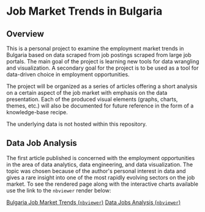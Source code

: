 # Job Market Trends in Bulgaria

## Overview

This is a personal project to examine the employment market trends in Bulgaria based on data scraped from job postings scraped from large job portals. The main goal of the project is learning new tools for data wrangling and visualization. A secondary goal for the project is to be used as a tool for data-driven choice in employment opportunities.


The project will be organized as a series of articles offering a short analysis on a certain aspect of the job market with emphasis on the data presentation. Each of the produced visual elements (graphs, charts, themes, etc.) will also be documented for future reference in the form of a knowledge-base recipe.


The underlying data is not hosted within this repository.


## Data Job Analysis

The first article published is concerned with the employment opportunities in the area of data analytics, data engineering, and data visualization. The topic was chosen because of the author's personal interest in data and gives a rare insight into one of the most rapidly evolving sectors on the job market. To see the rendered page along with the interactive charts available use the link to the `nbviewer` render below:

[Bulgaria Job Market Trends (`nbviewer`)](https://nbviewer.jupyter.org/github/nikolovdeyan/Job_Market_Trends_Bulgaria/blob/master/wb_alljobs/All_Offers_Analysis.ipynb)
[Data Jobs Analysis  (`nbviewer`)](https://nbviewer.jupyter.org/github/nikolovdeyan/Job_Market_Trends_Bulgaria/blob/master/wb_datajobs/Data_Offers_Analysis.ipynb)
